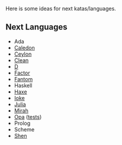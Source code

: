 Here is some ideas for next katas/languages.

Next Languages
--------------

- Ada
- [Caledon][caledon]
- [Ceylon][ceylon]
- [Clean][clean]
- [D][d-lang]
- [Factor][factor]
- [Fantom][fantom]
- Haskell
- [Haxe][haxe]
- [Ioke][ioke]
- [Julia][julia]
- [Mirah][mirah]
- [Opa][opa] ([tests][opa-tests])
- Prolog
- Scheme
- [Shen][shen]

[caledon]: https://github.com/mmirman/caledon
[clean]: http://wiki.clean.cs.ru.nl/Clean
[ceylon]: http://ceylon-lang.org/
[d-lang]: http://dlang.org/
[factor]: http://factorcode.org/
[fantom]: http://fantom.org/
[haxe]: http://haxe.org/
[ioke]: http://ioke.org/
[julia]: http://julialang.org/
[mirah]: http://www.mirah.org/
[opa]: http://opalang.org
[opa-tests]: https://github.com/alokmenghrajani/riskybird/blob/master/utils/test.opa
[shen]: http://shenlanguage.org/
